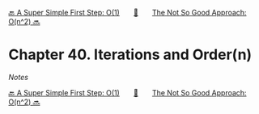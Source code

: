 [🔙 A Super Simple First Step: O(1)][previous-chapter]&nbsp;&nbsp;&nbsp;&nbsp;&nbsp;&nbsp;&nbsp;[🏡][readme]&nbsp;&nbsp;&nbsp;&nbsp;&nbsp;&nbsp;&nbsp;[The Not So Good Approach: O(n^2) 🔜][upcoming-chapter]

# Chapter 40. Iterations and Order(n)

_Notes_

[🔙 A Super Simple First Step: O(1)][previous-chapter]&nbsp;&nbsp;&nbsp;&nbsp;&nbsp;&nbsp;&nbsp;[🏡][readme]&nbsp;&nbsp;&nbsp;&nbsp;&nbsp;&nbsp;&nbsp;[The Not So Good Approach: O(n^2) 🔜][upcoming-chapter]

[readme]: README.md
[previous-chapter]: ch039-a-super-simple-first-step-o-1.md
[upcoming-chapter]: ch041-the-not-so-good-approach-o-n-2.md